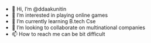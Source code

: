 - 👋 Hi, I’m @ddaakunitin
- 👀 I’m interested in playing online games
- 🌱 I’m currently learning B.tech Cse
- 💞️ I’m looking to collaborate on multinational companies
- 📫 How to reach me can be bit difficult

<!---
daakunitin/daakunitin is a ✨ special ✨ repository because its `README.md` (this file) appears on your GitHub profile.
You can click the Preview link to take a look at your changes.
--->
